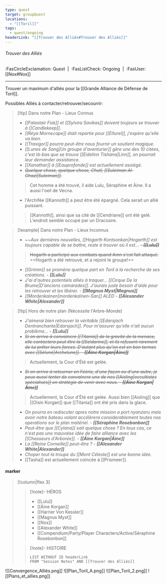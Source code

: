 ```yaml
---
type: quest
target: groupQuest
locations:
  - "[[Toril]]"
tags:
  - quest/ongoing
headerLink: "[[Trouver des Alliés#Trouver des Alliés]]"
---
```

###### Trouver des Alliés
<span class="sub2">:FasCircleExclamation: Quest&nbsp;&nbsp;|&nbsp;&nbsp;:FasListCheck: Ongoing&nbsp;&nbsp;|&nbsp;&nbsp;:FasUser: [[Nox#Nox]]</span>
___

Trouver un maximum d'alliés pour la [[Grande Alliance de Défense de Toril]].

Possibles Alliés à contacter/retrouver/secourrir:
> [!tip] Dans notre Plan - Lieux Connus
> - *[[Falastair Fisk]] et [[Sylvira Savikas]] doivent toujours se trouver à [[Candlekeep]].* 
> - *[[Réya Mornecape]] était repartie pour [[Elturel]], j'espère qu'elle va bien.*
> - *[[Traxigor]] pourra peut-être nous fournir un soutient magique.*
> - *[[Lunes de Sang|Un groupe d'aventurier]] gère une des 10 citées, c'est là-bas que se trouve [[Eidelinn Tishana|Linn]], on pourrait leur demander assistance.* 
> - *[[Xanathar]] à [[Eauprofonde]] est actuellement assiégé.*
> - ~~*Quelque chose, quelque chose, Chutl, [[Suleiman Al-Ghazi|Suleiman]].*~~
>> Cet homme a été trouvé, il aide Lulu, Séraphine et Àine. Il a aussi l'oeil de Vecna.
> - l'Archifée [[Kannoth]] a peut être été épargné. Cela serait un allié puissant.
>> [[Kannoth]], ainsi que sa cité de [[Cendriane]] ont été gelé. L'endroit semble occupé par un Dracosire.

> [!example] Dans notre Plan - Lieux Inconnus
> - ~~*Aux dernières nouvelles, [[Hogarth Kontsonkan|Hogarth]] est toujours capable de se battre, reste à trouver où il est...* ~~- ***[[Lulu]]***~~
>> ~~Hogarth a participé aux combats quand Amn s'est fait attaqué.~~
>> ==Hogarth a été retrouvé, et a rejoint le groupe!==
> - *[[Grimm]] se promène quelque part en Toril à la recherche de ses créations.* - ***[[Lulu]]***
> - *J'ai d'autres potentiels alliés à traquer... [[Cirque De la Brume|D'anciens camarades]]. J'aurais juste besoin d'aide pour les retrouver et les libérer.* - ***[[Magnus Myst|Magnus]]***
> - *[[Mordenkainen|mordenkaïnen-San]] ALED* - ***[[Alexander White|Alexander]]***

> [!tip] Hors de notre plan (Nécessite l'Arbre-Monde)
> - *J'aimerai bien retrouver la véritable [[Edarsjach Dentranchante|Edarsjach]]. Pour m'assurer qu'elle n'ait aucun problème...* - ***[[Lulu]]***
> - ~~*Si on arrive à convaincre [[Titania]] de la gravité de la menace, elle contactera peut être la [[Seldarine]], et ils refusent rarement de lui prêter leurs forces. D'autant plus qu'on est en bon termes avec [[Séluné|Archelune]].* - ***[[Áine Korgan|Àine]]***~~
>> Actuellement, la Cour d'Été est gelée. 
> - ~~*Si on arrive à retourner en Féérie, d'une façon ou d'une autre, je peux aussi tenter de convaincre une de nos [[Aisling|occultistes spécialisés]] en stratégie de venir avec nous.* - ***[[Áine Korgan|Àine]]***~~
> > Actuellement, la Cour d'Été est gelée. Aussi bien [[Aisling]] que [[Oìsin Korgan]] que [[Titania]] ont été pris dans la glace.
> - *On pourra en rediscuter apres notre mission a port nyanzaru mais avoir notre bateau volant accélèrera considerablement toutes nos operations sur le plan matériel.* - ***[[Séraphine Rosebonbon]]***
> - *Peut-être que [[Cylana]] sait quelque chose ? En tous cas, ce n'est pas une mauvaise idée de faire alliance avec les [[Chasseurs d'Arborée]].* - ***[[Áine Korgan|Àine]]***
> - *La [[Reine Corneille]] peut-être ?* - ***[[Alexander White|Alexander]]***
> - *Choper tout la troupe du [[Mont Céleste]] est une bonne idée.*
> - [[Tasha]] est actuellement coincée à [[Prismeer]]. 

#### marker
> [!column|flex 3]
> > [!note]- HÉROS
> >- [[Lulu]]
> >- [[Áine Korgan]]
>> - [[Harrier Von Kessler]]
>> - [[Magnus Myst]]
>> - [[Nox]]
>> - [[Alexander White]]
>> - [[Compendium/Party/Player Characters/Active/Séraphine Rosebonbon]]
> 
>>[!note]- HISTOIRE
>>```dataview
>>LIST WITHOUT ID headerLink
>>FROM "Session Notes" AND [[Trouver des Alliés]]
>
![[Convergence_Alliés.png]] 
![[Plan_Toril_A.png]]
![[Plan_Toril_2.png]]
![[Plans_et_allies.png]]